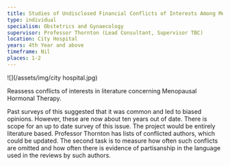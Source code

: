 ```yaml
---
title: Studies of Undisclosed Financial Conflicts of Interests Among Medical Authors of Review Articles about Menopausal Hormone Therapy
type: individual
specialism: Obstetrics and Gynaecology
supervisor: Professor Thornton (Lead Consultant, Supervisor TBC)
location: City Hospital
years: 4th Year and above
timeframe: Nil
places: 1-2
---
```




![](/assets/img/city hospital.jpg)


Reassess conflicts of interests in literature concerning Menopausal Hormonal Therapy.

Past surveys of this suggested that it was common and led to biased opinions.  However, these are now about ten years out of date. There is scope for an up to date survey of this issue. The project would be entirely literature based. Professor Thornton has lists of conflicted authors, which could be updated. The second task is to measure how often such conflicts are omitted and how often there is evidence of partisanship in the language used in the reviews by such authors. 
